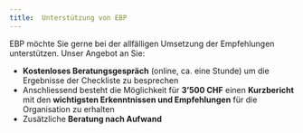 ```yaml
---
title:  Unterstützung von EBP
---
```


EBP möchte Sie gerne bei der allfälligen Umsetzung der Empfehlungen unterstützen. Unser Angebot an Sie:

* **Kostenloses Beratungsgespräch** (online, ca. eine Stunde) um die Ergebnisse der Checkliste zu besprechen
* Anschliessend besteht die Möglichkeit für **3’500 CHF** einen **Kurzbericht** mit den **wichtigsten Erkenntnissen und Empfehlungen** für die Organisation zu erhalten
* Zusätzliche **Beratung nach Aufwand**